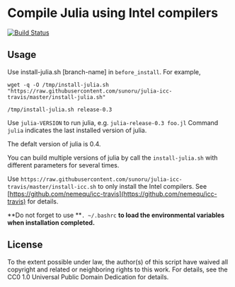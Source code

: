 # Compile Julia using Intel compilers
[![Build Status](https://travis-ci.org/sunoru/julia-icc-travis.svg?branch=master)](https://travis-ci.org/sunoru/julia-icc-travis)

## Usage
Use install-julia.sh [branch-name] in `before_install`. For example,

`wget -q -O /tmp/install-julia.sh "https://raw.githubusercontent.com/sunoru/julia-icc-travis/master/install-julia.sh"`

`/tmp/install-julia.sh release-0.3`

Use `julia-VERSION` to run julia, e.g. `julia-release-0.3 foo.jl`
Command `julia` indicates the last installed version of julia.

The defalt version of julia is 0.4.

You can build multiple versions of julia by call the `install-julia.sh` with different parameters for several times.

Use `https://raw.githubusercontent.com/sunoru/julia-icc-travis/master/install-icc.sh` to only install the Intel compilers.
See [https://github.com/nemequ/icc-travis](https://github.com/nemequ/icc-travis) for details.

**Do not forget to use **`. ~/.bashrc` **to load the environmental variables when installation completed.**

## License
To the extent possible under law, the author(s) of this script have waived all copyright and related or neighboring rights to this work.
For details, see the CC0 1.0 Universal Public Domain Dedication for details.

